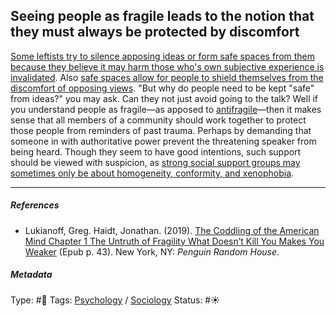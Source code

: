 ## Seeing people as fragile leads to the notion that they must always be protected by discomfort

[Some leftists try to silence apposing ideas or form safe spaces from them because they believe it may harm those who's own subjective experience is invalidated](Some%20leftists%20try%20to%20silence%20apposing%20ideas%20or%20form%20safe%20spaces%20from%20them%20because%20they%20believe%20it%20may%20harm%20those%20who's%20own%20subjective%20experience%20is%20invalidated.md). Also [safe spaces allow for people to shield themselves from the discomfort of opposing views](Safe%20spaces%20allow%20for%20people%20to%20shield%20themselves%20from%20the%20discomfort%20of%20opposing%20views.md). "But why do people need to be kept "safe" from ideas?" you may ask. Can they not just avoid going to the talk? Well if you understand people as fragile—as apposed to [antifragile](Antifragility.md)—then it makes sense that all members of a community should work together to protect those people from reminders of past trauma. Perhaps by demanding that someone in with authoritative power prevent the threatening speaker from being heard. Though they seem to have good intentions, such support should be viewed with suspicion, as [strong social support groups may sometimes only be about homogeneity, conformity, and xenophobia](Strong%20social%20support%20groups%20may%20sometimes%20only%20be%20about%20homogeneity,%20conformity,%20and%20xenophobia.md).

---

##### References

* Lukianoff, Greg. Haidt, Jonathan. (2019). [The Coddling of the American Mind Chapter 1 The Untruth of Fragility What Doesn’t Kill You Makes You Weaker](The%20Coddling%20of%20the%20American%20Mind%20Chapter%201%20The%20Untruth%20of%20Fragility%20What%20Doesn%E2%80%99t%20Kill%20You%20Makes%20You%20Weaker.md) (Epub p. 43). New York, NY: *Penguin Random House*.

##### Metadata

Type: #🔴 
Tags: [Psychology](Psychology.md) / [Sociology](Sociology.md)
Status: #☀️ 
